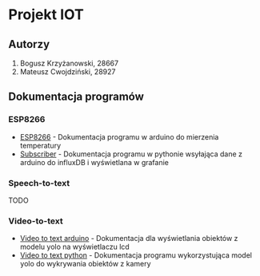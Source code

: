 # Projekt IOT

## Autorzy

1. Bogusz Krzyżanowski, 28667
2. Mateusz Cwojdziński, 28927

## Dokumentacja programów

### ESP8266

* [ESP8266](https://github.com/mcwojdzinski/mqtt-temperature/blob/main/esp8266.md) - Dokumentacja programu w arduino do mierzenia temperatury
* [Subscriber](https://github.com/mcwojdzinski/mqtt-temperature/blob/main/subscriber.md) - Dokumentacja programu w pythonie wsyłająca dane z arduino do influxDB i wyświetlana w grafanie

### Speech-to-text

TODO

### Video-to-text

* [Video to text arduino](https://github.com/mcwojdzinski/mqtt-temperature/blob/main/video-to-text-arduino.md) - Dokumentacja dla wyświetlania obiektów z modelu yolo na wyświetlaczu lcd
* [Video to text python](https://github.com/mcwojdzinski/mqtt-temperature/blob/main/video-to-text-python.md) - Dokumentacja programu wykorzystująca model yolo do wykrywania obiektów z kamery
